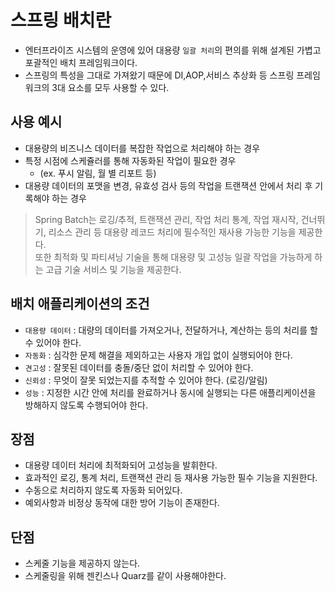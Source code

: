 # 스프링 배치란

- 엔터프라이즈 시스템의 운영에 있어 대용량 `일괄 처리`의 편의를 위해 설계된 가볍고 포괄적인 배치 프레임워크이다.
- 스프링의 특성을 그대로 가져왔기 때문에 DI,AOP,서비스 추상화 등 스프링 프레임워크의 3대 요소를 모두 사용할 수 있다.

## 사용 예시

- 대용량의 비즈니스 데이터를 복잡한 작업으로 처리해야 하는 경우
- 특정 시점에 스케쥴러를 통해 자동화된 작업이 필요한 경우
    - (ex. 푸시 알림, 월 별 리포트 등)
- 대용량 데이터의 포맷을 변경, 유효성 검사 등의 작업을 트랜잭션 안에서 처리 후 기록해야 하는 경우

>Spring Batch는 로깅/추적, 트랜잭션 관리, 작업 처리 통계, 작업 재시작, 건너뛰기, 리소스 관리 등 대용량 레코드 처리에 필수적인 재사용 가능한 기능을 제공한다.<br>
또한 최적화 및 파티셔닝 기술을 통해 대용량 및 고성능 일괄 작업을 가능하게 하는 고급 기술 서비스 및 기능을 제공한다.

## 배치 애플리케이션의 조건

- `대용량 데이터` : 대량의 데이터를 가져오거나, 전달하거나, 계산하는 등의 처리를 할 수 있어야 한다.
- `자동화` : 심각한 문제 해결을 제외하고는 사용자 개입 없이 실행되어야 한다.
- `견고성` : 잘못된 데이터를 충돌/중단 없이 처리할 수 있어야 한다.
- `신뢰성` : 무엇이 잘못 되었는지를 추적할 수 있어야 한다. (로깅/알림)
- `성능` : 지정한 시간 안에 처리를 완료하거나 동시에 실행되는 다른 애플리케이션을 방해하지 않도록 수행되어야 한다.

## 장점

- 대용량 데이터 처리에 최적화되어 고성능을 발휘한다.
- 효과적인 로깅, 통계 처리, 트랜잭션 관리 등 재사용 가능한 필수 기능을 지원한다.
- 수동으로 처리하지 않도록 자동화 되어있다.
- 예외사항과 비정상 동작에 대한 방어 기능이 존재한다.

## 단점

- 스케줄 기능을 제공하지 않는다.
- 스케줄링을 위해 젠킨스나 Quarz를 같이 사용해야한다.